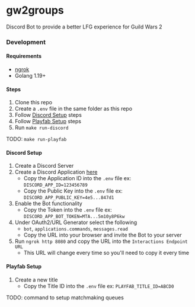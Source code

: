 # gw2groups
Discord Bot to provide a better LFG experience for Guild Wars 2

### Development

#### Requirements

* [ngrok](https://ngrok.com/)
* Golang 1.19+

#### Steps

1. Clone this repo
1. Create a `.env` file in the same folder as this repo
1. Follow [Discord Setup](#discord-setup) steps
1. Follow [Playfab Setup](#playfab-setup) steps
1. Run `make run-discord`

TODO: `make run-playfab`

#### Discord Setup

1. Create a Discord Server
1. Create a Discord Application [here](https://discord.com/developers/applications)
    * Copy the Application ID into the `.env` file ex: `DISCORD_APP_ID=123456789`
    * Copy the Public Key into the `.env` file ex: `DISCORD_APP_PUBLIC_KEY=4e5...847d1`
1. Enable the Bot functionality
    * Copy the Token into the `.env` file ex: `DISCORD_APP_BOT_TOKEN=MTA...5m10y8P6kw`
1. Under OAuth2/URL Generator select the following
    * `bot`, `applications.commands`, `messages.read`
    * Copy the URL into your browser and invite the Bot to your server
1. Run `ngrok http 8080` and copy the URL into the `Interactions Endpoint URL`
    * This URL will change every time so you'll need to copy it every time

#### Playfab Setup

1. Create a new title
    * Copy the Title ID into the `.env` file ex: `PLAYFAB_TITLE_ID=ABCD0`

TODO: command to setup matchmaking queues

